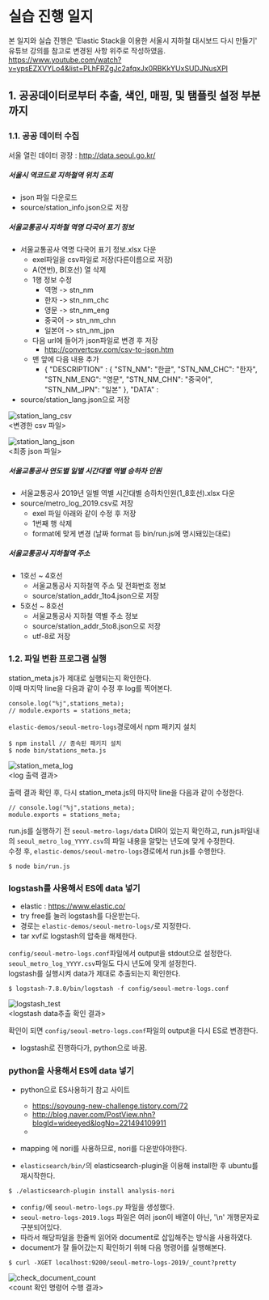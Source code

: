 # 실습 진행 일지
본 일지와 실습 진행은 'Elastic Stack을 이용한 서울시 지하철 대시보드 다시 만들기' 유튜브 강의를 참고로 변경된 사항 위주로 작성하였음. 
https://www.youtube.com/watch?v=ypsEZXVYLo4&list=PLhFRZgJc2afqxJx0RBKkYUxSUDJNusXPl
## 1. 공공데이터로부터 추출, 색인, 매핑, 및 탬플릿 설정 부분까지

### 1.1. 공공 데이터 수집
서울 열린 데이터 광장 : http://data.seoul.go.kr/

##### 서울시 역코드로 지하철역 위치 조회
* json 파일 다운로드 
* source/station_info.json으로 저장

##### 서울교통공사 지하철 역명 다국어 표기 정보
* 서울교통공사 역명 다국어 표기 정보.xlsx 다운
    * exel파일을 csv파일로 저장(다른이름으로 저장)
    * A(연번), B(호선) 열 삭제
    * 1행 정보 수정
        * 역명 -> stn_nm
        * 한자 -> stn_nm_chc
        * 영문 -> stn_nm_eng
        * 중국어 -> stn_nm_chn
        * 일본어 -> stn_nm_jpn
    * 다음 url에 들어가 json파일로 변경 후 저장
        * http://convertcsv.com/csv-to-json.htm
    * 맨 앞에 다음 내용 추가
        * {
   "DESCRIPTION" :
 {
   "STN_NM": "한글",
   "STN_NM_CHC": "한자",
   "STN_NM_ENG": "영문",
   "STN_NM_CHN": "중국어",
   "STN_NM_JPN": "일본"
 }, "DATA" :  
* source/station_lang.json으로 저장



![station_lang_csv](./practice_diary_image/station_lang_csv.png)  
<변경한 csv 파일>  

![station_lang_json](./practice_diary_image/station_lang_json.png)  
<최종 json 파일>  

##### 서울교통공사 연도별 일별 시간대별 역별 승하차 인원
* 서울교통공사 2019년 일별 역별 시간대별 승하차인원(1_8호선).xlsx 다운
* source/metro_log_2019.csv로 저장
    * exel 파일 아래와 같이 수정 후 저장
    * 1번째 행 삭제
    * format에 맞게 변경 (날짜 format 등 bin/run.js에 명시돼있는대로)


##### 서울교통공사 지하철역 주소
* 1호선 ~ 4호선
    * 서울교통공사 지하철역 주소 및 전화번호 정보
    * source/station_addr_1to4.json으로 저장
* 5호선 ~ 8호선
    * 서울교통공사 지하철 역별 주소 정보
    * source/station_addr_5to8.json으로 저장
    * utf-8로 저장


### 1.2. 파일 변환 프로그램 실행

station_meta.js가 제대로 실행되는지 확인한다.  
이때 마지막 line을 다음과 같이 수정 후 log를 찍어본다.  
```
console.log("%j",stations_meta);
// module.exports = stations_meta;
```

`elastic-demos/seoul-metro-logs`경로에서 npm 패키지 설치  
```
$ npm install // 종속된 패키지 설치
$ node bin/stations_meta.js
```

![station_meta_log](./practice_diary_image/station_meta_log.png)  
<log 출력 결과>   

출력 결과 확인 후, 다시 station_meta.js의 마지막 line을 다음과 같이 수정한다.
```
// console.log("%j",stations_meta);
module.exports = stations_meta;
```

run.js를 실행하기 전 `seoul-metro-logs/data` DIR이 있는지 확인하고, run.js파일내의 `seoul_metro_log_YYYY.csv`의 파일 내용을 알맞는 년도에 맞게 수정한다.  
수정 후, `elastic-demos/seoul-metro-logs`경로에서 run.js를 수행한다.
```
$ node bin/run.js
```

### logstash를 사용해서 ES에 data 넣기

* elastic : https://www.elastic.co/
* try free를 눌러 logstash를 다운받는다. 
* 경로는 `elastic-demos/seoul-metro-logs/`로 지정한다.
* tar xvf로 logstash의 압축을 해제한다.

`config/seoul-metro-logs.conf`파일에서 output을 stdout으로 설정한다. 
`seoul_metro_log_YYYY.csv`파일도 다시 년도에 맞게 설정한다.  
logstash를 실행시켜 data가 제대로 추출되는지 확인한다.   
```
$ logstash-7.8.0/bin/logstash -f config/seoul-metro-logs.conf 
```
![logstash_test](./practice_diary_image/logstash_test.png)  
<logstash data추출 확인 결과>  

확인이 되면 `config/seoul-metro-logs.conf`파일의 output을 다시 ES로 변경한다.

* logstash로 진행하다가, python으로 바꿈.

### python을 사용해서 ES에 data 넣기
* python으로 ES사용하기 참고 사이트
    * https://soyoung-new-challenge.tistory.com/72
    * http://blog.naver.com/PostView.nhn?blogId=wideeyed&logNo=221494109911
    *
    
* mapping 에 nori를 사용하므로, nori를 다운받아야한다.
* `elasticsearch/bin/`의 elasticsearch-plugin을 이용해 install한 후 ubuntu를 재시작한다.
```
$ ./elasticsearch-plugin install analysis-nori
```

* `config/`에 `seoul-metro-logs.py` 파일을 생성했다.  
* `seoul-metro-logs-2019.logs` 파일은 여러 json이 배열이 아닌, '\n' 개행문자로 구분되어있다.
* 따라서 해당파일을 한줄씩 읽어와 document로 삽입해주는 방식을 사용하였다.
* document가 잘 들어갔는지 확인하기 위해 다음 명령어를 실행해본다.
```
$ curl -XGET localhost:9200/seoul-metro-logs-2019/_count?pretty
```

![check_document_count](./practice_diary_image/check_document_count.png)  
<count 확인 명령어 수행 결과>  

